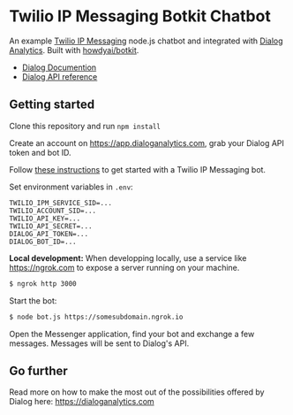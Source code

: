 # Twilio IP Messaging Botkit Chatbot

An example [Twilio IP Messaging](https://twilio.com) node.js chatbot and integrated with [Dialog Analytics](https://dialoganalytics.com). Built with [howdyai/botkit](https://github.com/howdyai/botkit).

- [Dialog Documention](https://docs.dialoganalytics.com)
- [Dialog API reference](https://docs.dialoganalytics.com/reference)

## Getting started

Clone this repository and run `npm install`

Create an account on https://app.dialoganalytics.com, grab your Dialog API token and bot ID.

Follow [these instructions](https://github.com/howdyai/botkit/blob/master/readme-twilioipm.md) to get started with a Twilio IP Messaging bot.

Set environment variables in `.env`:

```
TWILIO_IPM_SERVICE_SID=...
TWILIO_ACCOUNT_SID=...
TWILIO_API_KEY=...
TWILIO_API_SECRET=...
DIALOG_API_TOKEN=...
DIALOG_BOT_ID=...
```

__Local development:__ When developping locally, use a service like https://ngrok.com to expose a server running on your machine.

```bash
$ ngrok http 3000
```

Start the bot:

```bash
$ node bot.js https://somesubdomain.ngrok.io
```

Open the Messenger application, find your bot and exchange a few messages. Messages will be sent to Dialog's API.

## Go further

Read more on how to make the most out of the possibilities offered by Dialog here: https://dialoganalytics.com
